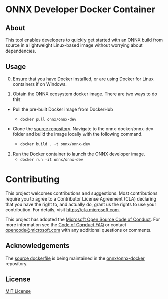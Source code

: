 # ONNX Developer Docker Container

## About

This tool enables developers to quickly get started with an ONNX build from source in a lightweight Linux-based image without worrying about dependencies.

## Usage

0. Ensure that you have Docker installed, or are using Docker for Linux containers if on Windows.

1. Obtain the ONNX ecosystem docker image. There are two ways to do this:

  - Pull the pre-built Docker image from DockerHub
    - `docker pull onnx/onnx-dev`

  - Clone the [source repository](https://github.com/onnx/onnx-docker). Navigate to the onnx-docker/onnx-dev folder and build the image locally with the following command.
    - `docker build . -t onnx/onnx-dev`

2. Run the Docker container to launch the ONNX developer image.
    - `docker run -it onnx/onnx-dev`

# Contributing

This project welcomes contributions and suggestions.  Most contributions require you to agree to a
Contributor License Agreement (CLA) declaring that you have the right to, and actually do, grant us
the rights to use your contribution. For details, visit https://cla.microsoft.com.

This project has adopted the [Microsoft Open Source Code of Conduct](https://opensource.microsoft.com/codeofconduct/).
For more information see the [Code of Conduct FAQ](https://opensource.microsoft.com/codeofconduct/faq/) or
contact [opencode@microsoft.com](mailto:opencode@microsoft.com) with any additional questions or comments.

## Acknowledgements
The [source dockerfile](https://github.com/onnx/onnx-docker/blob/master/onnx-dev/Dockerfile) is being maintained in the [onnx/onnx-docker](https://github.com/onnx/onnx-docker) repository.

## License
[MIT License](../LICENSE)
